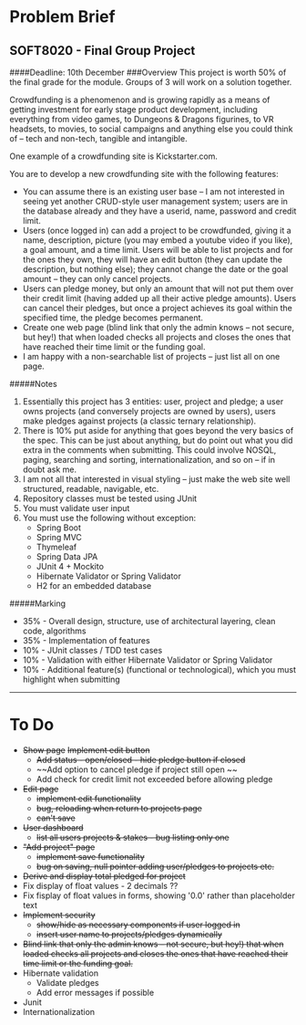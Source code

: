 # Problem Brief #

## SOFT8020  - Final Group Project 

####Deadline: 10th December
###Overview
  This project is worth 50% of the final grade for the module. Groups of 3 will work on a solution together.

  Crowdfunding is a phenomenon and is growing rapidly as a means of getting investment for early stage product development, including everything from video games, to Dungeons & Dragons figurines, to VR headsets, to movies, to social campaigns and anything else you could think of – tech and non-tech, tangible and intangible. 
  
   One example of a crowdfunding site is Kickstarter.com.

   You are to develop a new crowdfunding site with the following features:

* You can assume there is an existing user base – I am not interested in seeing yet another CRUD-style user management system; users are in the database already and they have a userid, name, password and credit limit.
* Users (once logged in) can add a project to be crowdfunded, giving it a name, description, picture (you may embed a youtube video if you like), a goal amount, and a time limit. Users will be able to list projects and for the ones they own, they will have an edit button (they can update the description, but nothing else); they cannot change the date or the goal amount – they can only cancel projects.
* Users can pledge money, but only an amount that will not put them over their credit limit (having added up all their active pledge amounts). Users can cancel their pledges, but once a project achieves its goal within the specified time, the pledge becomes permanent.
* Create one web page (blind link that only the admin knows – not secure, but hey!) that when loaded checks all projects and closes the ones that have reached their time limit or the funding goal.
* I am happy with a non-searchable list of projects – just list all on one page.

#####Notes

1. Essentially this project has 3 entities: user, project and pledge; a user owns projects (and conversely projects are owned by users), users make pledges against projects (a classic ternary relationship).
2. There is 10% put aside for anything that goes beyond the very basics of the spec. This can be just about anything, but do point out what you did extra in the comments when submitting. This could involve NOSQL, paging, searching and sorting, internationalization, and so on – if in doubt ask me.
3. I am not all that interested in visual styling – just make the web site well structured, readable, navigable, etc.
4. Repository classes must be tested using JUnit
5. You must validate user input
6. You must use the following without exception:
    * Spring Boot
    * Spring MVC
    * Thymeleaf
    * Spring Data JPA
    * JUnit 4 + Mockito
    * Hibernate Validator or Spring Validator
    * H2 for an embedded database

#####Marking

* 35% - Overall design, structure, use of architectural layering, clean code, algorithms
* 35% - Implementation of features
* 10% - JUnit classes / TDD test cases
* 10% - Validation with either Hibernate Validator or Spring Validator
* 10% - Additional feature(s) (functional or technological), which you must highlight when submitting

***

# To Do #
* ~~Show page~~
   ~~Implement edit button~~
    * ~~Add status - open/closed - hide pledge button if closed~~
    * ~~Add option to cancel pledge if project still open ~~
    * Add check for credit limit not exceeded before allowing pledge
* ~~Edit page~~
    * ~~implement edit functionality~~
    * ~~bug, reloading when return to projects page~~
    * ~~can't save~~
* ~~User dashboard~~
    * ~~list all users projects & stakes - bug listing only one~~
* ~~"Add project" page~~
    * ~~implement save functionality~~
    * ~~bug on saving, null pointer adding user/pledges to projects etc.~~
* ~~Derive and display total pledged for project~~
* Fix display of float values - 2 decimals ??
* Fix fisplay of float values in forms, showing '0.0' rather than placeholder text
* ~~Implement security~~
    * ~~show/hide as necessary components if user logged in~~
    * ~~insert user name to projects/pledges dynamically~~
* ~~Blind link that only the admin knows – not secure, but hey!) that when loaded checks all projects and closes the ones that have reached their time limit or the funding goal.~~
* Hibernate validation
    * Validate pledges
    * Add error messages if possible
* Junit
* Internationalization